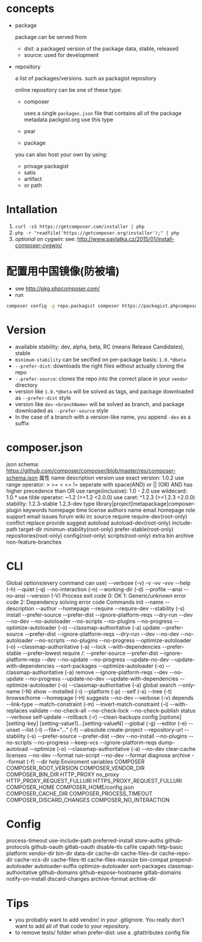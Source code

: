 # concepts
- package

    package can be served from
    + dist: a packaged version of the package data, stable, released
    + source: used for development

- repository

    a list of packages/versions. such as packagist repository

    online repository can be one of these type:
    + composer

        uses a single `packages.json` file that contains all of the package metadata
        packgist.org use this type

    + pear
    + package

    you can also host your own by using:
    + privage packagist
    + satis
    + artifact
    + or path

# Intallation

1. `curl -sS https://getcomposer.com/installer | php`
2. `php -r "readfile('https://getcomposer.org/installer');" | php`
3. _optional on cygwin_: see: http://www.pavlatka.cz/2015/01/install-composer-cygwin/

# 配置用中国镜像(防被墙)

- see <http://pkg.phpcomposer.com/>
- run

```sh
composer config -g repo.packagist composer https://packagist.phpcomposer.com
```

# Version
- available stability: dev, alpha, beta, RC (means Release Candidates), stable
- `minimum-stability` can be secified on per-package basis: `1.0.*@beta`
- `--prefer-dist`: downloads the right files without actually cloning the repo
- `--prefer-source`: clones the repo into the correct place in your `vendor` directory
- version like `1.0.*@beta` will be solved as tags, and package downloaded as `--prefer-dist` style
- version like `dev-<branchName>` will be solved as branch, and package downloaded as `--prefer-source` style
- In the case of a branch with a version-like name, you append `-dev` as a suffix

# composer.json

json schema: https://github.com/composer/composer/blob/master/res/composer-schema.json
属性
    name
    description
    version
        use exact version: 1.0.2
        use range operator: > >= < <= !=
            seperate with space(AND)
            or || (OR)
            AND has higher precedence than OR
        use range(inclusive): 1.0 - 2.0
        use wildecard: 1.0.*
        use tilde operator: ~1.2 (>=1.2 <2.0.0)
        use caret: ^1.2.3 (>=1.2.3 <2.0.0)
        stability:
            1.2.3-stable
            1.2.3-dev
    type    library|project|metapackage|composer-plugin
    keywords
    homepage
    time
    license
    authors
        name
        email
        homepage
        role
    support
        email
        issues
        forum
        wiki
        irc
        source
    require
    require-dev(root-only)
    conflict
    replace
    provide
    suggest
    autoload
    autoload-dev(root-only)
    include-path
    target-dir
    minimun-stability(root-only)
    prefer-stable(root-only)
    repositories(root-only)
    config(root-only)
    scripts(root-only)
    extra
    bin
    archive
    non-feature-branches

# CLI

Global options(every command can use)
    --verbose (-v)
        -v
        -vv
        -vvv
    --help (-h)
    --quiet (-q)
    --no-interaction (-n)
    --working-dir (-d)
    --profile
    --ansi
    --no-ansi
    --version (-V)
Process exit code
    0: OK
    1: Generic/unknown error code
    2: Dependency solving error code
Commands
    init
        --name
        --description
        --author
        --homepage
        --require
        --require-dev
        --stability (-s)
    install
        --prefer-source
        --prefer-dist
        --ignore-platform-reqs
        --dry-run
        --dev
        --no-dev
        --no-autoloader
        --no-scripts
        --no-plugins
        --no-progress
        --optimize-autoloader (-o)
        --classmap-authoritative (-a)
    update
        --prefer-source
        --prefer-dist
        --ignore-platform-reqs
        --dry-run
        --dev
        --no-dev
        --no-autoloader
        --no-scripts
        --no-plugins
        --no-progress
        --optimize-autoloader (-o)
        --classmap-authoritative (-a)
        --lock
        --with-dependencies
        --prefer-stable
        --prefer-lowest
    require <vendor>/<name>:<version>
        --prefer-source
        --prefer-dist
        --ignore-platform-reqs
        --dev
        --no-update
        --no-progress
        --update-no-dev
        --update-with-dependencies
        --sort-packages
        --optimize-autoloader (-o)
        --classmap-authoritative (-a)
    remove
        --ignore-platform-reqs
        --dev
        --no-update
        --no-progress
        --update-no-dev
        --update-with-dependencies
        --optimize-autoloader (-o)
        --classmap-authoritative (-a)
    global
    search
        --only-name (-N)
    show
        --installed (-i)
        --platform (-p)
        --self (-s)
        --tree (-t)
    browse/home
        --homepage (-H)
    suggests
        --no-dev
        --verbose (-v)
    depends
        --link-type
        --match-constraint (-m)
        --invert-match-constraint (-i)
        --with-replaces
    validate
        --no-check-all
        --no-check-lock
        --no-check-publish
    status
        --verbose
    self-update
        --rollback (-r)
        --clean-backups
    config [options] [setting-key] [setting-value1]...[setting-valueN]
        --global (-g)
        --editor (-e)
        --unset
        --list (-l)
        --file="..." (-f)
        --absolute
    create-project
        --repository-url
        --stability (-s)
        --prefer-source
        --prefer-dist
        --dev
        --no-install
        --no-plugins
        --no-scripts
        --no-progress
        --keep-vcs
        --ignore-platform-reqs
    dump-autoload
        --optimize (-o)
        --classmap-authoritative (-a)
        --no-dev
    clear-cache
    licenses
        --no-dev
        --format
    run-script
        --no-dev
        --format
    diagnose
    archive
        --format (-f)
        --dir
    help
Enviroment variables
    COMPOSER
    COMPOSER_ROOT_VERSION
    COMPOSER_VENDOR_DIR
    COMPOSER_BIN_DIR
    HTTP_PROXY
    no_proxy
    HTTP_PROXY_REQUEST_FULLURI
    HTTPS_PROXY_REQUEST_FULLURI
    COMPOSER_HOME
    COMPOSER_HOME/config.json
    COMPOSER_CACHE_DIR
    COMPOSER_PROCESS_TIMEOUT
    COMPOSER_DISCARD_CHANGES
    COMPOSER_NO_INTERACTION

# Config
process-timeout
use-include-path
preferred-install
store-auths
github-protocols
github-oauth
gitlab-oauth
disable-tls
cafile
capath
http-basic
platform
vendor-dir
bin-dir
data-dir
cache-dir
cache-files-dir
cache-repo-dir
cache-vcs-dir
cache-files-ttl
cache-files-maxsize
bin-compat
prepend-autoloader
autoloader-suffix
optimize-autoloader
sort-packages
classmap-authoritative
github-domains
github-expose-hostname
gitlab-domains
notify-on-install
discard-changes
archive-format
archive-dir

# Tips
- you probably want to add vendor/ in your .gitignore. You really don't want to add all of that code to your repository.
- to remove tests/ folder when prefer-dist: use a .gitattributes config file